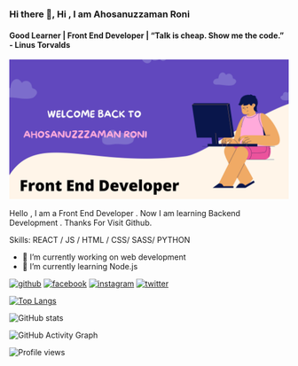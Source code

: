 ### Hi there 👋, Hi , I am Ahosanuzzaman Roni
#### Good Learner | Front End Developer | “Talk is cheap. Show me the code.” - Linus Torvalds
![Good Learner | Front End Developer | “Talk is cheap. Show me the code.” - Linus Torvalds](https://github.com/AhosanuzzamanRoni/AhosanuzzamanRoni/blob/main/Welcome%20Back%20to%20Sandy%20Spring!.jpg)

Hello , I am a Front End Developer . Now I am learning Backend Development . Thanks For Visit Github.

Skills:  REACT / JS / HTML / CSS/ SASS/ PYTHON

- 🔭 I’m currently working on web development 
- 🌱 I’m currently learning Node.js 


[<img src='https://cdn.jsdelivr.net/npm/simple-icons@3.0.1/icons/github.svg' alt='github' height='40'>](https://github.com/AhosanuzzamanRoni)  [<img src='https://cdn.jsdelivr.net/npm/simple-icons@3.0.1/icons/facebook.svg' alt='facebook' height='40'>](https://www.facebook.com/ahosanuzzaman.roni)  [<img src='https://cdn.jsdelivr.net/npm/simple-icons@3.0.1/icons/instagram.svg' alt='instagram' height='40'>](https://www.instagram.com/ahosanuzzaman_roni/)  [<img src='https://cdn.jsdelivr.net/npm/simple-icons@3.0.1/icons/twitter.svg' alt='twitter' height='40'>](https://twitter.com/AhosanuzzamanR1)  

[![Top Langs](https://github-readme-stats.vercel.app/api/top-langs/?username=AhosanuzzamanRoni)](https://github.com/anuraghazra/github-readme-stats)

![GitHub stats](https://github-readme-stats.vercel.app/api?username=AhosanuzzamanRoni&show_icons=true)  

![GitHub Activity Graph](https://activity-graph.herokuapp.com/graph?username=AhosanuzzamanRoni)  

![Profile views](https://gpvc.arturio.dev/AhosanuzzamanRoni)  
